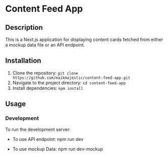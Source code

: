 # Content Feed App

## Description
This is a Next.js application for displaying content cards fetched from either a mockup data file or an API endpoint.

## Installation
1. Clone the repository: `git clone https://github.com/maikmajestic/content-feed-app.git`
2. Navigate to the project directory: `cd content-feed-app`
3. Install dependencies: `npm install`

## Usage
### Development
To run the development server:

- To use API endpoint:
npm run dev

- To use mockup Data:
npm run dev-mockup
